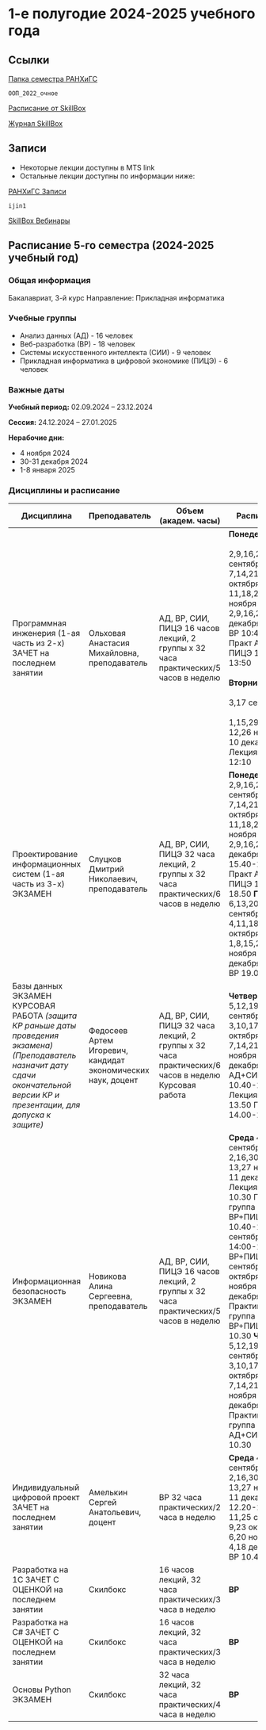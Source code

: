 # 1-е полугодие 2024-2025 учебного года

## Ссылки

[Папка семестра РАНХиГС](https://disk.yandex.ru/d/zW1RXQerUyBaOQ)

```
ООП_2022_очное
```

[Расписание от SkillBox](https://docs.google.com/spreadsheets/d/1Pq1bT9aFhh45yt5uhVx5ZlMCvJj0gVkT5YNjtXbqsKc/edit?gid=0#gid=0)

[Журнал SkillBox](https://docs.google.com/spreadsheets/d/10YXbE0RjwkiQzxTfkJKEKDYOJ4thT9ew26Eq2OjCAxE/edit?gid=268988522#gid=268988522)

## Записи

- Некоторые лекции доступны в MTS link
- Остальные лекции доступны по информации ниже:

[РАНХиГС Записи](https://disk.yandex.ru/d/rAff6i_gjnR_jQ)

```
ijin1
``` 

[SkillBox Вебинары](https://drive.google.com/drive/folders/1hry-dVOxxWPqMmbqkyeqiSG8JWpDUISz?usp=sharing)

## Расписание 5-го семестра (2024-2025 учебный год)

### Общая информация

Бакалавриат, 3-й курс Направление: Прикладная информатика

### Учебные группы

- Анализ данных (АД) - 16 человек
- Веб-разработка (ВР) - 18 человек
- Системы искусственного интеллекта (СИИ) - 9 человек
- Прикладная информатика в цифровой экономике (ПИЦЭ) - 6 человек

### Важные даты

**Учебный период:** 02.09.2024 – 23.12.2024

**Сессия:** 24.12.2024 – 27.01.2025

**Нерабочие дни:**

- 4 ноября 2024
- 30-31 декабря 2024
- 1-8 января 2025

### Дисциплины и расписание

| Дисциплина | Преподаватель | Объем (академ. часы) | Расписание |
| - | - | - | - |
| Программная инженерия (1-ая часть из 2-х) ЗАЧЕТ на последнем занятии | Ольховая Анастасия Михайловна, преподаватель                 | АД, ВР, СИИ, ПИЦЭ 16 часов лекций, 2 группы х 32 часа практических/5 часов в неделю                | **Понедельник**<br><br>2,9,16,23,30 сентября 7,14,21,28 октября 11,18,25 ноября 2,9,16,23 декабря Практ ВР 10:40-12.10 Практ АД, СИИ, ПИЦЭ 12.20-13:50 <br><br>**Вторник** <br><br>3,17 сентября <br><br>1,15,29 октября 12,26 ноября 10 декабря Лекция 10:40-12:10                                                                                                     |
| Проектирование информационных систем (1-ая часть из 3-х) ЭКЗАМЕН                                                                                                                    | Слуцков Дмитрий Николаевич, преподаватель                    | АД, ВР, СИИ, ПИЦЭ 32 часа лекций, 2 группы х 32 часа практических/6 часов в неделю                 | **Понедельник** 2,9,16,23,30 сентября 7,14,21,28 октября 11,18,25 ноября 2,9,16,23 декабря Лекция 15.40-17.10 Практ АД, СИИ, ПИЦЭ 17.20-18.50 **Пятница** 6,13,20,27 сентября 4,11,18,25 октября 1,8,15,22,29 ноября 6,13,20 декабря Практ ВР 19.00-20.30                                                                                                               |
| Базы данных ЭКЗАМЕН КУРСОВАЯ РАБОТА *(защита КР раньше даты проведения экзамена)* *(Преподаватель назначит дату сдачи окончательной версии КР и презентации, для допуска к защите)* | Федосеев Артем Игоревич, кандидат экономических наук, доцент | АД, ВР, СИИ, ПИЦЭ 32 часа лекций, 2 группы х 32 часа практических/6 часов в неделю Курсовая работа | **Четверг** 5,12,19,26 сентября 3,10,17,24,31 октября 7,14,21,28 ноября 5,12,19 декабря Практ АД+СИИ+ПИЦЭ 10.40-12.10 Лекция 12.20-13.50 Практ ВР 14.00-15.30                                                                                                                                                                                                           |
| Информационная безопасность ЭКЗАМЕН                                                                                                                                                 | Новикова Алина Сергеевна, преподаватель                      | АД, ВР, СИИ, ПИЦЭ 16 часов лекций, 2 группы х 32 часа практических/5 часов в неделю                | **Среда** 4,18 сентября 2,16,30 октября 13,27 ноября 11 декабря Лекция 9.00-10.30 Практика группа ВР+ПИЦЭ 10.40-12.10 18 сентября 14:00-15:30 ВР+ПИЦЭ 11,25 сентября 9,23 октября 6,20 ноября 4,18 декабря Практика группа ВР+ПИЦЭ 9.00-10.30 **Четверг** 5,12,19,26 сентября 3,10,17,24,31 октября 7,14,21,28 ноября 5,12,19 декабря Практика группа АД+СИИ 9.00-10.30 |
| Индивидуальный цифровой проект ЗАЧЕТ на последнем занятии                                                                                                                           | Амелькин Сергей Анатольевич, доцент                          | ВР 32 часа практических/2 часа в неделю                                                            | **Среда** 4,18 сентября 2,16,30 октября 13,27 ноября 11 декабря ВР 12.20-13.50 11,25 сентября 9,23 октября 6,20 ноября 4,18 декабря ВР 10.40-12.10                                                                                                                                                                                                                      |
| Разработка на 1С ЗАЧЕТ С ОЦЕНКОЙ на последнем занятии                                                                                                                               | Скилбокс                                                     | 16 часов лекций, 32 часа практических/3 часа в неделю                                              | **ВР**                                                                                                                                                                                                                                                                                                                                                                  |
| Разработка на C# ЗАЧЕТ С ОЦЕНКОЙ на последнем занятии                                                                                                                               | Скилбокс                                                     | 16 часов лекций, 32 часа практических/3 часа в неделю                                              | **ВР**                                                                                                                                                                                                                                                                                                                                                                  |
| Основы Python ЭКЗАМЕН                                                                                                                                                               | Скилбокс                                                     | 32 часа лекций, 32 часа практических/4 часа в неделю                                               | **ВР**                                                                                                                                                                                                                                                                                                                                                                  |